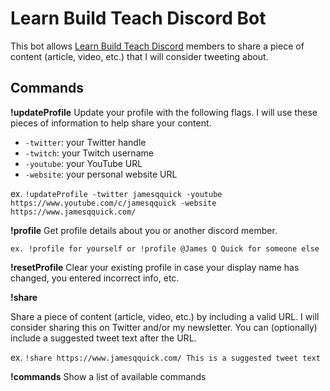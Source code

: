 # Learn Build Teach Discord Bot

This bot allows [Learn Build Teach Discord](https://discord.gg/vM2bagU) members to share a piece of content (article, video, etc.) that I will consider tweeting about.

## Commands

**!updateProfile**
Update your profile with the following flags. I will use these pieces of information to help share your content.

+ `-twitter`: your Twitter handle
+ `-twitch`: your Twitch username
+ `-youtube`: your YouTube URL
+ `-website`: your personal website URL

ex. `!updateProfile -twitter jamesqquick -youtube https://www.youtube.com/c/jamesqquick -website https://www.jamesqquick.com/`

**!profile**
Get profile details about you or another discord member.

`ex. !profile for yourself or !profile @James Q Quick for someone else`

**!resetProfile**
Clear your existing profile in case your display name has changed, you entered incorrect info, etc.

**!share**

Share a piece of content (article, video, etc.) by including a valid URL. I will consider sharing this on Twitter and/or my newsletter. You can (optionally) include a suggested tweet text after the URL.

ex. `!share https://www.jamesqquick.com/ This is a suggested tweet text`

**!commands**
Show a list of available commands
